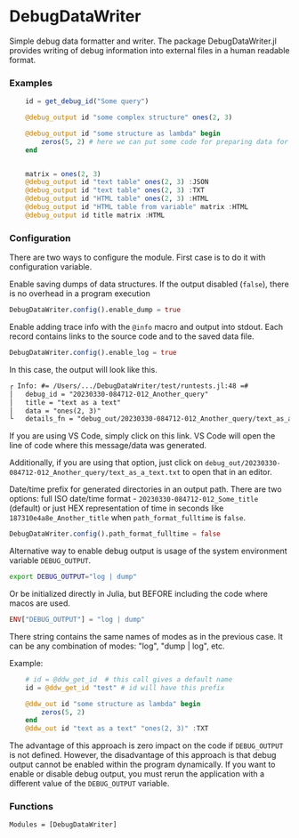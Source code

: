 # DebugDataWriter

Simple debug data formatter and writer. The package DebugDataWriter.jl provides writing of debug information into external files in a human readable format.

### Examples
```julia
    id = get_debug_id("Some query")

    @debug_output id "some complex structure" ones(2, 3)

    @debug_output id "some structure as lambda" begin
        zeros(5, 2) # here we can put some code for preparing data for output
    end


    matrix = ones(2, 3)
    @debug_output id "text table" ones(2, 3) :JSON
    @debug_output id "text table" ones(2, 3) :TXT
    @debug_output id "HTML table" ones(2, 3) :HTML
    @debug_output id "HTML table from variable" matrix :HTML
    @debug_output id title matrix :HTML  
```

### Configuration

There are two ways to configure the module. First case is to do it with configuration variable.

Enable saving dumps of data structures. If the output disabled (`false`), there is no overhead in a program execution
```julia
DebugDataWriter.config().enable_dump = true
```

Enable adding trace info with the `@info` macro and output into stdout.
Each record contains links to the source code and to the saved data file. 
```julia
DebugDataWriter.config().enable_log = true
```

In this case, the output will look like this. 
```txt
┌ Info: #= /Users/.../DebugDataWriter/test/runtests.jl:48 =#
│   debug_id = "20230330-084712-012_Another_query"
│   title = "text as a text"
│   data = "ones(2, 3)"
└   details_fn = "debug_out/20230330-084712-012_Another_query/text_as_a_text.txt"
```
If you are using VS Code, simply click on this link. VS Code will open the line of code where this message/data was generated.

Additionally, if you are using that option, just click on `debug_out/20230330-084712-012_Another_query/text_as_a_text.txt` to open that in an editor.


Date/time prefix for generated directories in an output path. There are two options: full ISO date/time format - `20230330-084712-012_Some_title` (default) or just HEX representation of time in seconds like `187310e4a8e_Another_title` when `path_format_fulltime` is `false`.
```julia
DebugDataWriter.config().path_format_fulltime = false

```

Alternative way to enable debug output is usage of the system environment variable `DEBUG_OUTPUT`.
```bash
export DEBUG_OUTPUT="log | dump"
```

Or be initialized directly in Julia, but BEFORE including the code where macos are used.

```julia
ENV["DEBUG_OUTPUT"] = "log | dump"
```
There string contains the same names of modes as in the previous case. It can be any combination of modes: "log", "dump | log", etc.

Example:
```julia
    # id = @ddw_get_id  # this call gives a default name
    id = @ddw_get_id "test" # id will have this prefix

    @ddw_out id "some structure as lambda" begin
        zeros(5, 2)
    end
    @ddw_out id "text as a text" "ones(2, 3)" :TXT
```

The advantage of this approach is zero impact on the code if `DEBUG_OUTPUT` is not defined. However, the disadvantage of this approach is that debug output cannot be enabled within the program dynamically. If you want to enable or disable debug output, you must rerun the application with a different value of the `DEBUG_OUTPUT` variable.

### Functions

```@autodocs
Modules = [DebugDataWriter]
```
